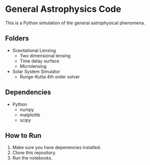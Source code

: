 # General Astrophysics Code

This is a Python simulation of the general astrophysical phenomena. 


## Folders

* Gravitational Lensing
    * Two dimensional lensing
    * Time delay surface
    * Microlensing
* Solar System Simulator
    * Runge-Kutta 4th order solver


## Dependencies
* Python 
    * numpy
    * matplotlib
    * scipy 


## How to Run

1.  Make sure you have depenencies installed.
2.  Clone this repository.
3.  Run the notebooks. 